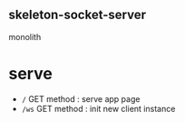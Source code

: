 ## skeleton-socket-server

monolith

# serve

- `/` GET method : serve app page
- `/ws` GET method : init new client instance
